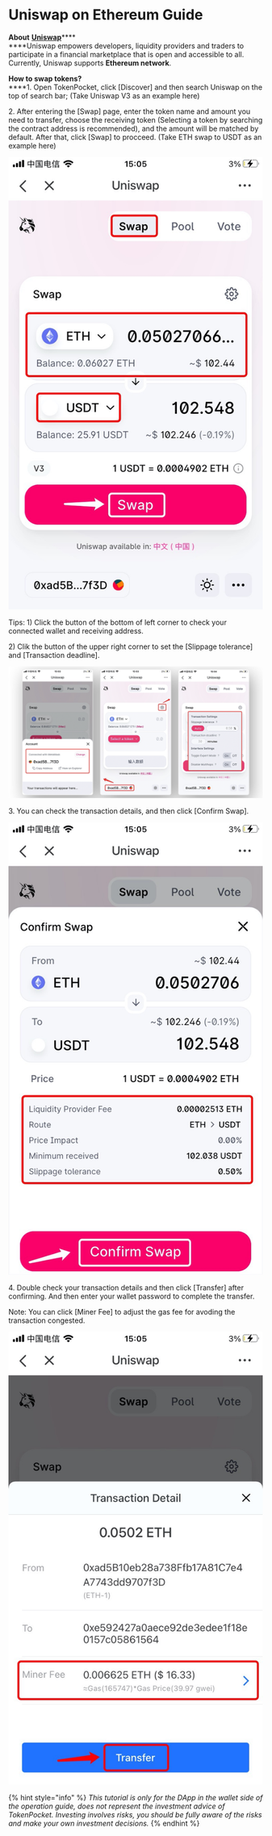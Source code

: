 # Uniswap on Ethereum Guide

**About** [**Uniswap**](https://uniswap.org/)****\
****Uniswap empowers developers, liquidity providers and traders to participate in a financial marketplace that is open and accessible to all. Currently, Uniswap supports **Ethereum network**.

**How to swap tokens?**\
****1. Open TokenPocket, click \[Discover] and then search Uniswap on the top of search bar; (Take Uniswap V3 as an example here)

2\. After entering the \[Swap] page, enter the token name and amount you need to transfer, choose the receiving token (Selecting a token by searching the contract address is recommended), and the amount will be matched by default. After that, click \[Swap] to procceed. (Take ETH swap to USDT as an example here)

![](../../.gitbook/assets/uni1.jpg)

Tips: 1) Click the button of the bottom of left corner to check your connected wallet and receiving address.

2\) Clik the button of the upper right corner to set the \[Slippage tolerance] and \[Transaction deadline].&#x20;

![](../../.gitbook/assets/uni3.png)

3\. You can check the transaction details, and then click \[Confirm Swap].

![](../../.gitbook/assets/uni2.jpg)

4\. Double check your transaction details and then click \[Transfer] after confirming. And then enter your wallet password to complete the transfer.&#x20;

Note: You can click \[Miner Fee] to adjust the gas fee for avoding the transaction congested.

![](../../.gitbook/assets/uni4.jpg)

{% hint style="info" %}
_This tutorial is only for the DApp in the wallet side of the operation guide, does not represent the investment advice of TokenPocket. Investing involves risks, you should be fully aware of the risks and make your own investment decisions._
{% endhint %}

